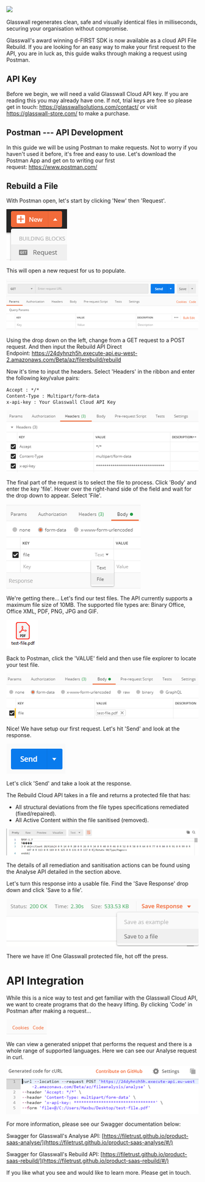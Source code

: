 ﻿![](/img/docs/guides/postman-rebuild/img/Rebuild_Postman_1.png)

Glasswall regenerates clean, safe and visually identical files in milliseconds, securing your organisation without compromise.

Glasswall's award winning d-FIRST SDK is now available as a cloud API File Rebuild. If you are looking for an easy way to make your first request to the API, you are in luck as, this guide walks through making a request using Postman.

## API Key

Before we begin, we will need a valid Glasswall Cloud API key. If you are reading this you may already have one. If not, trial keys are free so please get in touch: <https://glasswallsolutions.com/contact/> or visit <https://glasswall-store.com/> to make a purchase.

## Postman --- API Development

In this guide we will be using Postman to make requests. Not to worry if you haven't used it before, it's free and easy to use. Let's download the Postman App and get on to writing our first request: <https://www.postman.com/>

## Rebuild a File

With Postman open, let's start by clicking 'New' then 'Request'.

![](/static/img/docs/guides/postman-rebuild/img/Rebuild_Postman_2.png)

This will open a new request for us to populate.

![](/static/img/docs/guides/postman-rebuild/img/Rebuild_Postman_3.png)

Using the drop down on the left, change from a GET request to a POST request. And then input the Rebuild API Direct Endpoint: <https://24dyhnzh5h.execute-api.eu-west-2.amazonaws.com/Beta/az/filerebuild/rebuild>


Now it's time to input the headers. Select 'Headers' in the ribbon and enter the following key/value pairs:

```
Accept : */*
Content-Type : Multipart/form-data
x-api-key : Your Glasswall Cloud API Key
```

![](/static/img/docs/guides/postman-rebuild/img/Rebuild_Postman_5.png)

The final part of the request is to select the file to process. Click 'Body' and enter the key 'file'. Hover over the right-hand side of the field and wait for the drop down to appear. Select 'File'.

![](/static/img/docs/guides/postman-rebuild/img/Rebuild_Postman_6.png)

We're getting there... Let's find our test files. The API currently supports a maximum file size of 10MB. The supported file types are: Binary Office, Office XML, PDF, PNG, JPG and GIF.

![](/static/img/docs/guides/postman-rebuild/img/Rebuild_Postman_7.png)

Back to Postman, click the 'VALUE' field and then use file explorer to locate your test file.

![](/static/img/docs/guides/postman-rebuild/img/Rebuild_Postman_8.png)

Nice! We have setup our first request. Let's hit 'Send' and look at the response.

![](/static/img/docs/guides/postman-rebuild/img/Rebuild_Postman_9.png)

Let's click 'Send' and take a look at the response.

The Rebuild Cloud API takes in a file and returns a protected file that has:

-   All structural deviations from the file types specifications remediated (fixed/repaired).
-   All Active Content within the file sanitised (removed).

![](/static/img/docs/guides/postman-rebuild/img/Rebuild_Postman_12.png)

The details of all remediation and sanitisation actions can be found using the Analyse API detailed in the section above.

Let's turn this response into a usable file. Find the 'Save Response' drop down and click 'Save to a file'.

![](/static/img/docs/guides/postman-rebuild/img/Rebuild_Postman_13.png)

There we have it! One Glasswall protected file, hot off the press.

API Integration
===============

While this is a nice way to test and get familiar with the Glasswall Cloud API, we want to create programs that do the heavy lifting. By clicking 'Code' in Postman after making a request...


![](/static/img/docs/guides/postman-rebuild/img/Rebuild_Postman_14.png)

We can view a generated snippet that performs the request and there is a whole range of supported languages. Here we can see our Analyse request in curl.


![](/static/img/docs/guides/postman-rebuild/img/Rebuild_Postman_15.png)

For more information, please see our Swagger documentation below:

Swagger for Glasswall's Analyse API: [https://filetrust.github.io/product-saas-analyse/](https://filetrust.github.io/product-saas-analyse/#/)

Swagger for Glasswall's Rebuild API: [https://filetrust.github.io/product-saas-rebuild/](https://filetrust.github.io/product-saas-rebuild/#/)

If you like what you see and would like to learn more. Please get in touch.